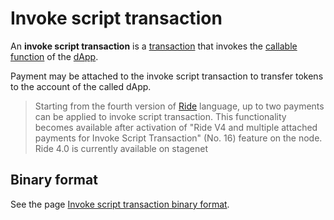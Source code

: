 # Invoke script transaction

An **invoke script transaction** is a [transaction](/blockchain/transaction.md) that invokes the [callable function](/ride/functions/callable-function.md) of the [dApp](/blockchain/account/dapp.md).

Payment may be attached to the invoke script transaction to transfer tokens to the account of the called dApp.

> Starting from the fourth version of [Ride](/ride/about-ride.md) language, up to two payments can be applied to invoke script transaction. This functionality becomes available after activation of "Ride V4 and multiple attached payments for Invoke Script Transaction" (No. 16) feature on the node.
Ride 4.0 is currently available on stagenet

## Binary format

See the page [Invoke script transaction binary format](/blockchain/binary-format/transaction-binary-format/invoke-script-transaction-binary-format.md).
